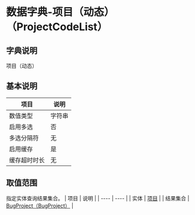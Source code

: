 # 数据字典-项目（动态）（ProjectCodeList）
## 字典说明
项目（动态）

## 基本说明
| 项目 | 说明 |
| ---- | ---- |
| 数值类型 | 字符串 |
| 启用多选 | 否 |
| 多选分隔符 | 无 |
| 启用缓存 | 是 |
| 缓存超时时长 | 无 |

## 取值范围
指定实体查询结果集合。
| 项目 | 说明 |
| ---- | ---- |
| 实体 | [项目](../module/zentao/Project) |
| 结果集合 | [BugProject（BugProject）](../module/zentao/Project/#数据集合-BugProject（BugProject）) |

